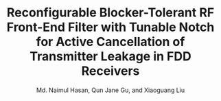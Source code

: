 ---
type: conference
title: Reconfigurable Blocker-Tolerant RF Front-End Filter with Tunable Notch for Active Cancellation of Transmitter Leakage in FDD Receivers
author: Md. Naimul Hasan, Qun Jane Gu, and Xiaoguang Liu
journal:
volume:
number:
year: 2016
month: May.
doi: 
pages:
publisher:
booktitle:  IEEE International Symposium on Circuits and Systems (ISCAS)
note: Accepted
sort_key: 201605
---